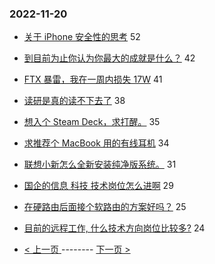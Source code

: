 ### 2022-11-20 
- [关于 iPhone 安全性的思考](https://www.v2ex.com/t/896534) 52
- [到目前为止你认为你最大的成就是什么？](https://www.v2ex.com/t/896580) 42
- [FTX 暴雷，我在一周内损失 17W](https://www.v2ex.com/t/896592) 41
- [读研是真的读不下去了](https://www.v2ex.com/t/896530) 38
- [想入个 Steam Deck，求打醒。](https://www.v2ex.com/t/896537) 35
- [求推荐个 MacBook 用的有线耳机](https://www.v2ex.com/t/896501) 34
- [联想小新怎么全新安装纯净版系统。](https://www.v2ex.com/t/896584) 31
- [国企的信息 科技 技术岗位怎么进啊](https://www.v2ex.com/t/896533) 29
- [在硬路由后面接个软路由的方案好吗？](https://www.v2ex.com/t/896483) 25
- [目前的远程工作, 什么技术方向岗位比较多?](https://www.v2ex.com/t/896516) 24 

- [ < 上一页 ](https://github.com/able8/v2ex-hot-record/blob/master/2022-11-19.md) -------- [ 下一页 > ](https://github.com/able8/v2ex-hot-record/blob/master/2022-11-21.md)